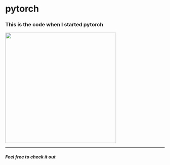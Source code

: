 # pytorch
<h3>This is the code when I started pytorch</h3>

<img src="https://pytorch.org/tutorials/_static/img/thumbnails/cropped/profiler.png" height="350" width="350">
<hr>
<h5>Feel free to check it out </h5>
